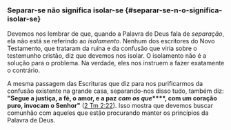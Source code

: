 ### Separar-se não significa isolar-se {#separar-se-n-o-significa-isolar-se}

Devemos nos lembrar de que, quando a Palavra de Deus fala de _separação_, ela não está se referindo ao _isolamento_. Nenhum dos escritores do Novo Testamento, que trataram da ruína e da confusão que viria sobre o testemunho cristão, diz que devemos nos isolar. O isolamento não é a solução para o problema. Na verdade, eles nos instruem a fazer exatamente o contrário.

A mesma passagem das Escrituras que diz para nos purificarmos da confusão existente na grande casa, separando-nos disso tudo, também diz: **&quot;Segue a justiça, a fé, o amor, e a paz** **_com os que_****, com um coração puro, invocam o Senhor&quot;** ([2 Tm 2:22](http://bibliaonline.com.br/acf/2tm/2/22)). Isso mostra que devemos buscar comunhão com aqueles que estão procurando manter os princípios da Palavra de Deus.
